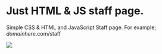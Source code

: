 # Just HTML & JS staff page.
Simple CSS & HTML and JavaScript Staff page. For example; *domainhere*.com/staff

<img src="https://cdn.discordapp.com/attachments/745937151094423642/839473291131224134/unknown.png">

